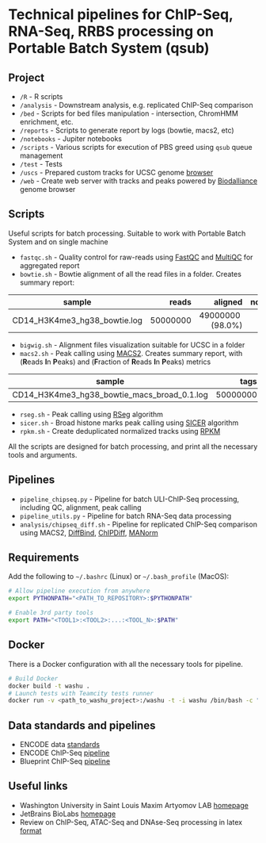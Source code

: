 Technical pipelines for ChIP-Seq, RNA-Seq, RRBS processing on Portable Batch System (qsub)
==========

Project
-------
* `/R`          - R scripts
* `/analysis`   - Downstream analysis, e.g. replicated ChIP-Seq comparison
* `/bed`        - Scripts for bed files manipulation - intersection, ChromHMM enrichment, etc.
* `/reports`    - Scripts to generate report by logs (bowtie, macs2, etc) 
* `/notebooks`  - Jupiter notebooks
* `/scripts`    - Various scripts for execution of PBS greed using `qsub` queue management
* `/test`       - Tests
* `/uscs`       - Prepared custom tracks for UCSC genome [browser](https://genome.ucsc.edu/)
* `/web`        - Create web server with tracks and peaks powered by [Biodalliance](http://www.biodalliance.org/) genome browser


Scripts
-------
Useful scripts for batch processing. Suitable to work with Portable Batch System and on single machine
* `fastqc.sh`   - Quality control for raw-reads using [FastQC](http://www.bioinformatics.babraham.ac.uk/projects/fastqc/) 
and [MultiQC](http://multiqc.info/) for aggregated report  
* `bowtie.sh`   - Bowtie alignment of all the read files in a folder. Creates summary report:

| sample |  reads | aligned | not_aligned | supressed |
| ------------- |-------------:| -----:| -----:| -----:|
| CD14_H3K4me3_hg38_bowtie.log| 50000000 | 49000000  (98.0%) | 300000 (0.6%) | 7000000 (1.4%) |  
* `bigwig.sh`   - Alignment files visualization suitable for UCSC in a folder
* `macs2.sh`    - Peak calling using [MACS2](https://github.com/taoliu/MACS). 
Creates summary report, with (**R**eads **I**n **P**eaks) and (**F**raction of **R**eads **I**n **P**eaks) metrics

| sample |  tags | redundant_rate | paired_peaks | fragment| alternatives | peaks| rip| frip |
| ------------- |-------------:| -----:| -----:| -----:|-----:|-----:|-----:|-----:|
| CD14_H3K4me3_hg38_bowtie_macs_broad_0.1.log| 50000000 | 0.1 | 20500 | 150 | 3,150 | 40000 | 3500000 | 70 |
* `rseg.sh`     - Peak calling using [RSeg](https://academic.oup.com/bioinformatics/article/27/6/870/236489/Identifying-dispersed-epigenomic-domains-from-ChIP) algorithm
* `sicer.sh`    - Broad histone marks peak calling using [SICER](https://www.ncbi.nlm.nih.gov/pmc/articles/PMC2732366/) algorithm
* `rpkm.sh`     - Create deduplicated normalized tracks using [RPKM](http://www.rna-seqblog.com/rpkm-fpkm-and-tpm-clearly-explained/)				

All the scripts are designed for batch processing, and print all the necessary tools and arguments.

Pipelines
---------
* `pipeline_chipseq.py`         - Pipeline for batch ULI-ChIP-Seq processing, including QC, alignment, peak calling
* `pipeline_utils.py`           - Pipeline for batch RNA-Seq data processing
* `analysis/chipseq_diff.sh`    - Pipeline for replicated ChIP-Seq comparison using MACS2, [DiffBind](http://www.nature.com/nature/journal/v481/n7381/full/nature10730.html), 
[ChIPDiff](https://academic.oup.com/bioinformatics/article/24/20/2344/258202/An-HMM-approach-to-genome-wide-identification-of), 
[MANorm](https://www.ncbi.nlm.nih.gov/pubmed/22424423)


Requirements
------------
Add the following to `~/.bashrc` (Linux) or `~/.bash_profile` (MacOS):
```bash
# Allow pipeline execution from anywhere
export PYTHONPATH="<PATH_TO_REPOSITORY>:$PYTHONPATH"

# Enable 3rd party tools
export PATH="<TOOL1>:<TOOL2>:...:<TOOL_N>:$PATH"
```
Docker
--------------------
There is a Docker configuration with all the necessary tools for pipeline.
```bash
# Build Docker
docker build -t washu .
# Launch tests with Teamcity tests runner
docker run -v <path_to_washu_project>:/washu -t -i washu /bin/bash -c "source activate py3.5 && pip install teamcity-messages && cd /washu && bash testme.sh"
```

Data standards and pipelines
--------------
* ENCODE data [standards](https://www.encodeproject.org/data-standards/)
* ENCODE ChIP-Seq [pipeline](https://github.com/ENCODE-DCC/chip-seq-pipeline)
* Blueprint ChIP-Seq [pipeline](http://dcc.blueprint-epigenome.eu/#/md/chip_seq_grch38)

Useful links
------------
* Washington University in Saint Louis Maxim Artyomov LAB [homepage](https://artyomovlab.wustl.edu/site/) 
* JetBrains BioLabs [homepage](https://research.jetbrains.org/groups/biolabs)
* Review on ChIP-Seq, ATAC-Seq and DNAse-Seq processing in latex [format](https://github.com/olegs/bioinformatics)